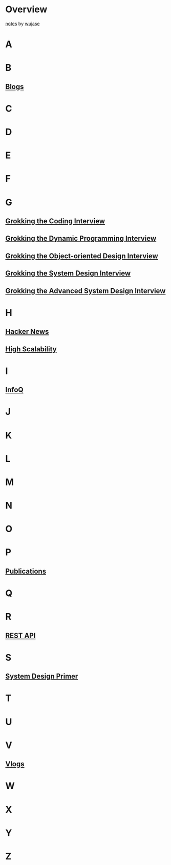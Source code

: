 # Overview

[notes](https://github.com/wujase/notes/) by [wujase](https://github.com/wujase/)

# A

# B

## [Blogs](blogs/README.md)

# C

# D

# E

# F

# G

## [Grokking the Coding Interview](grokking-the-coding-interview/README.md)

## [Grokking the Dynamic Programming Interview](grokking-the-dynamic-programming-interview/README.md)

## [Grokking the Object-oriented Design Interview](grokking-the-object-oriented-design-interview/README.md)

## [Grokking the System Design Interview](grokking-the-system-design-interview/README.md)

## [Grokking the Advanced System Design Interview](grokking-the-advanced-system-design-interview/README.md)

# H

## [Hacker News](hacker-news/README.md)

## [High Scalability](high-scalability/README.md)

# I

## [InfoQ](infoq/README.md)

# J

# K

# L

# M

# N

# O

# P

## [Publications](publications/README.md)

# Q

# R

## [REST API](rest-api/README.md)

# S

## [System Design Primer](system-design-primer/README.md)

# T

# U

# V

## [Vlogs](vlogs/README.md)

# W

# X

# Y

# Z

